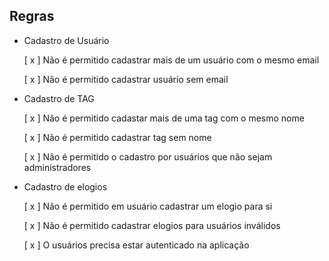 ## Regras

- Cadastro de Usuário

    [ x ] Não é permitido cadastrar mais de um usuário com o mesmo email
    
    [ x ] Não é permitido cadastrar usuário sem email

- Cadastro de TAG

    [ x ] Não é permitido cadastar mais de uma tag com o mesmo nome
    
    [ x ] Não é permitido cadastrar tag sem nome

    [ x ] Não é permitido o cadastro por usuários que não sejam administradores

- Cadastro de elogios

    [ x ] Não é permitido em usuário cadastrar um elogio para si

    [ x ] Não é permitido cadastrar elogios para usuários inválidos

    [ x ] O usuários precisa estar autenticado na aplicação